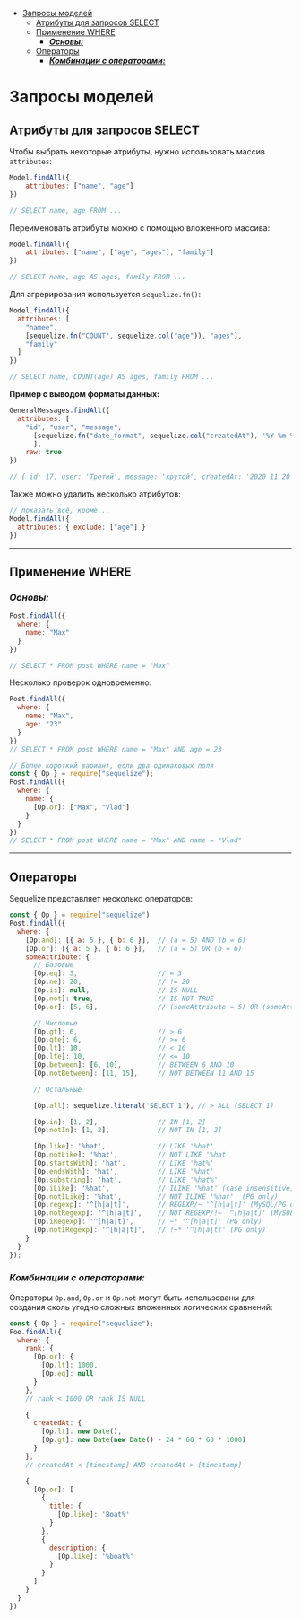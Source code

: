 - [Запросы моделей](#запросы-моделей)
  - [Атрибуты для запросов SELECT](#атрибуты-для-запросов-select)
  - [Применение WHERE](#применение-where)
    - [***Основы:***](#основы)
  - [Операторы](#операторы)
    - [***Комбинации с операторами:***](#комбинации-с-операторами)

# Запросы моделей

## Атрибуты для запросов SELECT

Чтобы выбрать некоторые атрибуты, нужно использовать массив `attributes`:

```javascript
Model.findAll({
    attributes: ["name", "age"]
})

// SELECT name, age FROM ...
```

Переименовать атрибуты можно с помощью вложенного массива:

```javascript
Model.findAll({
    attributes: ["name", ["age", "ages"], "family"]
})

// SELECT name, age AS ages, family FROM ...
```

Для агрерирования используется `sequelize.fn()`:

```javascript
Model.findAll({
  attributes: [
    "namee",
    [sequelize.fn("COUNT", sequelize.col("age")), "ages"],
    "family"
  ]
})

// SELECT name, COUNT(age) AS ages, family FROM ...
```

**Пример с выводом форматы данных:**

```javascript
GeneralMessages.findAll({ 
  attributes: [
    "id", "user", "message",
      [sequelize.fn("date_format", sequelize.col("createdAt"), '%Y %m %d'), 'createdAt']
      ],
    raw: true 
})

// { id: 17, user: 'Третий', message: 'крутой', createdAt: '2020 11 20' }
```

Также можно удалить несколько атрибутов:

```javascript
// показать всё, кроме...
Model.findAll({
  attributes: { exclude: ["age"] }
})
```
***

## Применение WHERE

### ***Основы:***

```javascript
Post.findAll({
  where: {
    name: "Max"
  }
})

// SELECT * FROM post WHERE name = "Max"
```

Несколько проверок одновременно:

```javascript
Post.findAll({
  where: {
    name: "Max",
    age: "23"
  }
})
// SELECT * FROM post WHERE name = "Max" AND age = 23

// Более короткий вариант, если два одинаковых поля
const { Op } = require("sequelize");
Post.findAll({
  where: {
    name: {
      [Op.or]: ["Max", "Vlad"]
    }
  }
})
// SELECT * FROM post WHERE name = "Max" AND name = "Vlad"
```
***

## Операторы

Sequelize представляет несколько операторов:

```javascript
const { Op } = require("sequelize")
Post.findAll({
  where: {
    [Op.and]: [{ a: 5 }, { b: 6 }],  // (a = 5) AND (b = 6)
    [Op.or]: [{ a: 5 }, { b: 6 }],   // (a = 5) OR (b = 6)
    someAttribute: {
      // Базовые
      [Op.eq]: 3,                    // = 3
      [Op.ne]: 20,                   // != 20
      [Op.is]: null,                 // IS NULL
      [Op.not]: true,                // IS NOT TRUE
      [Op.or]: [5, 6],               // (someAttribute = 5) OR (someAttribute = 6)

      // Числовые 
      [Op.gt]: 6,                    // > 6
      [Op.gte]: 6,                   // >= 6
      [Op.lt]: 10,                   // < 10
      [Op.lte]: 10,                  // <= 10
      [Op.between]: [6, 10],         // BETWEEN 6 AND 10
      [Op.notBetween]: [11, 15],     // NOT BETWEEN 11 AND 15

      // Остальные

      [Op.all]: sequelize.literal('SELECT 1'), // > ALL (SELECT 1)

      [Op.in]: [1, 2],               // IN [1, 2]
      [Op.notIn]: [1, 2],            // NOT IN [1, 2]

      [Op.like]: '%hat',             // LIKE '%hat'
      [Op.notLike]: '%hat',          // NOT LIKE '%hat'
      [Op.startsWith]: 'hat',        // LIKE 'hat%'
      [Op.endsWith]: 'hat',          // LIKE '%hat'
      [Op.substring]: 'hat',         // LIKE '%hat%'
      [Op.iLike]: '%hat',            // ILIKE '%hat' (case insensitive) (PG only)
      [Op.notILike]: '%hat',         // NOT ILIKE '%hat'  (PG only)
      [Op.regexp]: '^[h|a|t]',       // REGEXP/~ '^[h|a|t]' (MySQL/PG only)
      [Op.notRegexp]: '^[h|a|t]',    // NOT REGEXP/!~ '^[h|a|t]' (MySQL/PG only)
      [Op.iRegexp]: '^[h|a|t]',      // ~* '^[h|a|t]' (PG only)
      [Op.notIRegexp]: '^[h|a|t]',   // !~* '^[h|a|t]' (PG only)
    }
  }
});
```

### ***Комбинации с операторами:***

Операторы `Op.and`, `Op.or` и `Op.not` могут быть использованы для создания сколь угодно сложных вложенных логических сравнений:

```javascript
const { Op } = require("sequelize");
Foo.findAll({
  where: {
    rank: {
      [Op.or]: {
        [Op.lt]: 1000,
        [Op.eq]: null
      }
    },
    // rank < 1000 OR rank IS NULL

    {
      createdAt: {
        [Op.lt]: new Date(),
        [Op.gt]: new Date(new Date() - 24 * 60 * 60 * 1000)
      }
    },
    // createdAt < [timestamp] AND createdAt > [timestamp]

    {
      [Op.or]: [
        {
          title: {
            [Op.like]: 'Boat%'
          }
        },
        {
          description: {
            [Op.like]: '%boat%'
          }
        }
      ]
    }
  }
})
```